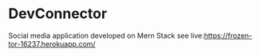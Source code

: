 # DevConnector
Social media application developed on Mern Stack
see live:https://frozen-tor-16237.herokuapp.com/
